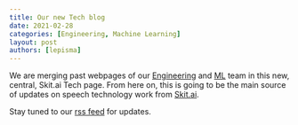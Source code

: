 ```yaml
---
title: Our new Tech blog
date: 2021-02-28
categories: [Engineering, Machine Learning]
layout: post
authors: [lepisma]
---
```


We are merging past webpages of our
[Engineering](https://skit-ai.github.io/engineering/) and
[ML](https://skit-ai.github.io/ml/) team in this new, central, Skit.ai
Tech page. From here on, this is going to be the main source of updates on
speech technology work from [Skit.ai](https://skit.ai).

Stay tuned to our [rss feed](/feed.xml) for updates.
